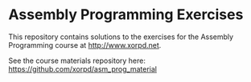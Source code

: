 Assembly Programming Exercises
==============================

This repository contains solutions to the exercises for the Assembly Programming course at http://www.xorpd.net.

See the course materials repository here: 
https://github.com/xorpd/asm_prog_material